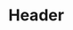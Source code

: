 <!-- TITLE: ESocial Passo A Passo -->
<!-- SUBTITLE: A quick summary of eSocial Passo A Passo -->

# Header
